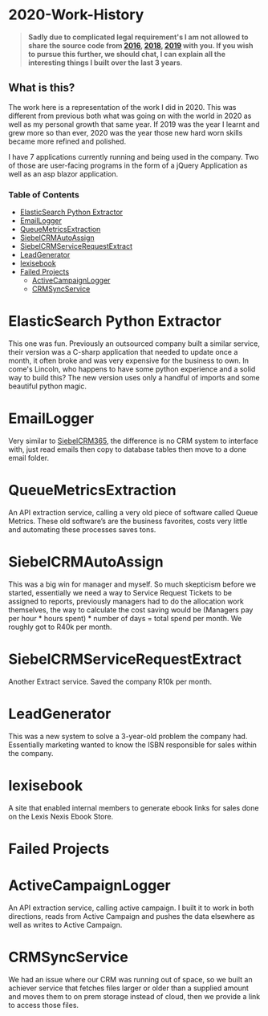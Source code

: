 # 2020-Work-History


 > **Sadly due to complicated legal requirement's I am not allowed to share the source code from [2016](https://github.com/Lwachira/2016-Internship), [2018](https://github.com/Lwachira/2018-Work-History), [2019](https://github.com/Lwachira/2019-Work-History) with you. If you wish to pursue this further, we should chat, I can explain all the interesting things I built over the last 3 years**.

## What is this?

The work here is a representation of the work I did in 2020. This was different from previous both what was going on with the world in 2020 as well as my personal growth that same year. If 2019 was the year I learnt and grew more so than ever, 2020 was the year those new hard worn skills became more refined and polished. 

I have 7 applications currently running and being used in the company. Two of those are user-facing programs in the form of a jQuery Application as well as an asp blazor application. 


### Table of Contents
- [ElasticSearch Python Extractor](#elasticsearch-python-extractor)
- [EmailLogger](#emaillogger)
- [QueueMetricsExtraction](#queuemetricsextraction)
- [SiebelCRMAutoAssign](#siebelcrmautoassign)
- [SiebelCRMServiceRequestExtract](#siebelcrmservicerequestextract)
- [LeadGenerator](#leadgenerator)
- [lexisebook](#lexisebook)
- [Failed Projects](#failed-projects)
    - [ActiveCampaignLogger](#activecampaignlogger)
    - [CRMSyncService](#crmsyncservice)
    

# ElasticSearch Python Extractor

This one was fun. Previously an outsourced company built a similar service, their version was a C-sharp application that needed to update once a month, it often broke and was very expensive for the business to own. In come's Lincoln, who happens to have some python experience and a solid way to build this? The new version uses only a handful of imports and some beautiful python magic.

# EmailLogger
Very similar to [SiebelCRM365](https://github.com/Lwachira/2019-Work-History), the difference is no CRM system to interface with, just read emails then copy to database tables then move to a done email folder.

# QueueMetricsExtraction
An API extraction service, calling a very old piece of software called Queue Metrics. These old software’s are the business favorites, costs very little and automating these processes saves tons.

# SiebelCRMAutoAssign
This was a big win for manager and myself. So much skepticism before we started, essentially we need a way to Service Request Tickets to be assigned to reports, previously managers had to do the allocation work themselves, the way to calculate the cost saving would be (Managers pay per hour * hours spent) * number of days = total spend per month. We roughly got to R40k per month.

# SiebelCRMServiceRequestExtract
Another Extract service. Saved the company R10k per month.

# LeadGenerator
This was a new system to solve a 3-year-old problem the company had. Essentially marketing wanted to know the ISBN responsible for sales within the company.

# lexisebook
A site that enabled internal members to generate ebook links for sales done on the Lexis Nexis Ebook Store.

# Failed Projects

# ActiveCampaignLogger

An API extraction service, calling active campaign. I built it to work in both directions, reads from Active Campaign and pushes the data elsewhere as well as writes to Active Campaign. 

# CRMSyncService
We had an issue where our CRM was running out of space, so we built an achiever service that fetches files larger or older than a supplied amount and moves them to on prem storage instead of cloud, then we provide a link to access those files.
